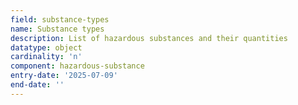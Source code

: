 ```yaml
---
field: substance-types
name: Substance types
description: List of hazardous substances and their quantities
datatype: object
cardinality: 'n'
component: hazardous-substance
entry-date: '2025-07-09'
end-date: ''
---
```

